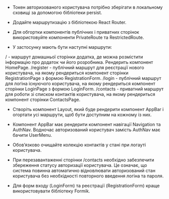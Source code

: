- Токен авторизованого користувача потрібно зберігати в локальному сховищі за
  допомогою бібліотеки persist.

- Додайте маршрутизацію з бібліотекою React Router.

- Для обгортки компонентів публічних і приватних сторінок використовуйте
  компоненти PrivateRoute та RestrictedRoute.

- У застосунку мають бути наступні маршрути:

/ - маршрут домашньої сторінки додатка, де можна розмістити інформацію про
додаток чи його розробника. Рендерить компонент HomePage. /register - публічний
маршрут для реєстрації нового користувача, на якому рендериться компонент
сторінки RegistrationPage з формою RegistrationForm. /login - публічний маршрут
для логіна існуючого користувача, на якому рендериться компонент сторінки
LoginPage з формою LoginForm. /contacts - приватний маршрут для роботи зі
списком контактів користувача, на якому рендериться компонент сторінки
ContactsPage.

- Створіть компонент Layout, який буде рендерити компонент AppBar і огортати усі
  маршрути, щоб бути доступним на кожному із них.

- Компонент AppBar має рендерити компонент навігації Navigation та AuthNav.
  Водночас авторизований користувач замість AuthNav має бачити UserMenu.

- Обов’язково очищайте колекцію контактів у стані при логауті користувача.

- При перезавантаженні сторінки /contacts необхідно забезпечити збереження
  статусу авторизації користувача. Це означає, що система повинна автоматично
  відновлювати авторизований стан користувача без необхідності повторного
  введення логіна та пароля.

- Для форм входу (LoginForm) та реєстрації (RegistrationForm) краще
  використовувати бібліотеку Formik.

<!-- - Додатково
Це фінальна версія застосунку, тому підходьте до завдання відповідально. Ось
список ідей необов'язкових доповнень, які можуть бути в застосунку:

При введенні у текстове поле пошуку контактів фільтрація виконується не лише за
ім'ям, але й за номером телефону. При видаленні контакту необхідно
підтверджувати операцію через модальне вікно. При успішних операціях додавання
та видалення контакту користувачу відображається повідомлення за допомогою React
Hot Toast. Контакти можна редагувати, бекенд підтримує PATCH-запит для оновлення
контакту. Для стилізації можна використовувати бібліотеку компонентів, наприклад
Material UI. -->
